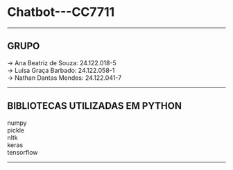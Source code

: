 # Chatbot---CC7711
----
<h2>GRUPO</h2>
  -> Ana Beatriz de Souza: 24.122.018-5 <br>
  -> Luísa Graça Barbado:  24.122.058-1 <br>
  -> Nathan Dantas Mendes: 24.122.041-7 <br>

----

<h2>BIBLIOTECAS UTILIZADAS EM PYTHON</h2>

numpy <br>
pickle  <br>
nltk <br>
keras <br>
tensorflow <br>

----
